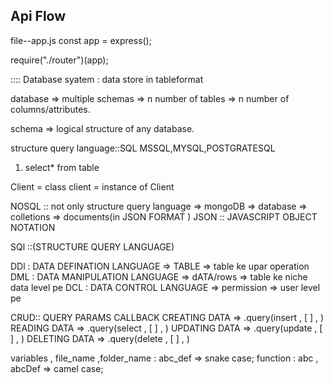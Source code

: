 ## Api Flow

file--app.js
const app = express();

require("./router")(app);






:::: Database syatem :
 data store in tableformat 

 database => multiple schemas =>  n number of  tables =>  n number of columns/attributes.

 schema => logical structure of any database.


structure query language::SQL
MSSQL,MYSQL,POSTGRATESQL
1. select* from table 



Client = class
client = instance of Client


NOSQL :: not only structure query language
=> mongoDB => database => colletions => documents(in JSON FORMAT )
JSON :: JAVASCRIPT OBJECT NOTATION 


SQl ::(STRUCTURE QUERY LANGUAGE)

DDl : DATA DEFINATION LANGUAGE          => TABLE        => table ke upar operation
DML : DATA MANIPULATION LANGUAGE        => dATA/rows    => table ke niche data level pe 
DCL  : DATA CONTROL LANGUAGE            => permission   => user level pe


CRUD::
                        QUERY       PARAMS          CALLBACK
CREATING DATA => .query(insert ,   [        ] ,             )
READING DATA  => .query(select ,   [        ] ,             )
UPDATING DATA => .query(update ,   [        ] ,             )
DELETING DATA => .query(delete ,   [        ] ,             )

variables , file_name ,folder_name : abc_def => snake case;
function : abc , abcDef => camel case;  
